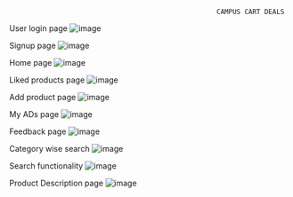                                                         CAMPUS CART DEALS 

User login page
![image](https://github.com/user-attachments/assets/afa1823d-7e39-44c7-98fa-821ecfcb8ff7)

Signup page
![image](https://github.com/user-attachments/assets/481ce3bc-fe8e-46ec-9005-48c4ae193ee5)

Home page
![image](https://github.com/user-attachments/assets/a7ca0942-d6f4-4211-a3f3-c49495233c6e)

Liked products page
![image](https://github.com/user-attachments/assets/72282a5d-1875-47e8-982e-717e0335b5a8)

Add product page
![image](https://github.com/user-attachments/assets/bf972ee3-4386-4275-874c-775d176ee39e)

My ADs page
![image](https://github.com/user-attachments/assets/3c447d1b-9303-4233-b9d1-4f5c704227a8)

Feedback page
![image](https://github.com/user-attachments/assets/b231683a-29af-435d-9f1e-019c1a769f23)

Category wise search
![image](https://github.com/user-attachments/assets/6723ac86-65f1-476a-a55d-5b06df33af30)

Search functionality
![image](https://github.com/user-attachments/assets/08632790-56bd-4361-82d7-dd757798d25f)

Product Description page
![image](https://github.com/user-attachments/assets/bbb6affd-99c9-4a51-9424-5c3526c59583)








